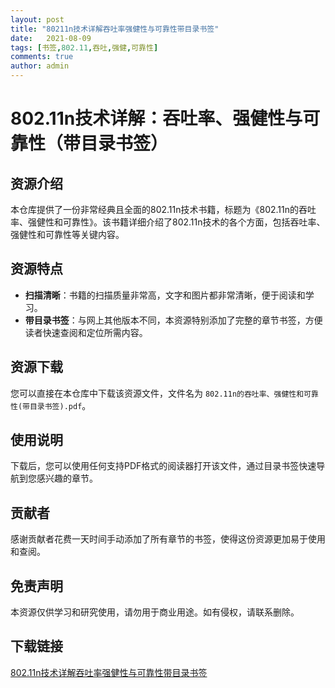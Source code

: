 ```yaml
---
layout: post
title: "80211n技术详解吞吐率强健性与可靠性带目录书签"
date:   2021-08-09
tags: [书签,802.11,吞吐,强健,可靠性]
comments: true
author: admin
---
```

# 802.11n技术详解：吞吐率、强健性与可靠性（带目录书签）

## 资源介绍

本仓库提供了一份非常经典且全面的802.11n技术书籍，标题为《802.11n的吞吐率、强健性和可靠性》。该书籍详细介绍了802.11n技术的各个方面，包括吞吐率、强健性和可靠性等关键内容。

## 资源特点

- **扫描清晰**：书籍的扫描质量非常高，文字和图片都非常清晰，便于阅读和学习。
- **带目录书签**：与网上其他版本不同，本资源特别添加了完整的章节书签，方便读者快速查阅和定位所需内容。

## 资源下载

您可以直接在本仓库中下载该资源文件，文件名为 `802.11n的吞吐率、强健性和可靠性(带目录书签).pdf`。

## 使用说明

下载后，您可以使用任何支持PDF格式的阅读器打开该文件，通过目录书签快速导航到您感兴趣的章节。

## 贡献者

感谢贡献者花费一天时间手动添加了所有章节的书签，使得这份资源更加易于使用和查阅。

## 免责声明

本资源仅供学习和研究使用，请勿用于商业用途。如有侵权，请联系删除。

## 下载链接

[802.11n技术详解吞吐率强健性与可靠性带目录书签](https://pan.quark.cn/s/0cad19548893)